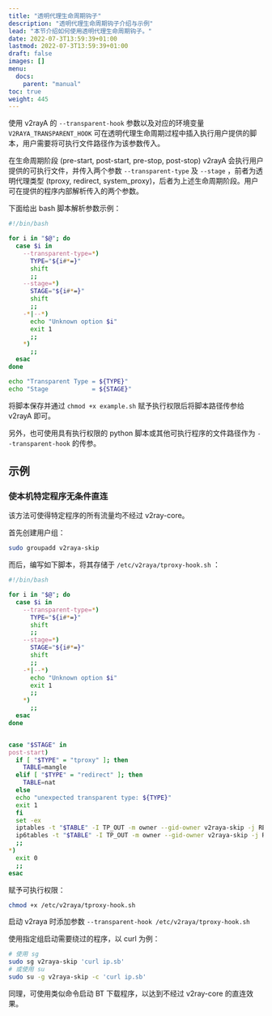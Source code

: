 ```yaml
---
title: "透明代理生命周期钩子"
description: "透明代理生命周期钩子介绍与示例"
lead: "本节介绍如何使用透明代理生命周期钩子。"
date: 2022-07-3T13:59:39+01:00
lastmod: 2022-07-3T13:59:39+01:00
draft: false
images: []
menu:
  docs:
    parent: "manual"
toc: true
weight: 445
---
```


使用 v2rayA 的 `--transparent-hook` 参数以及对应的环境变量 `V2RAYA_TRANSPARENT_HOOK` 可在透明代理生命周期过程中插入执行用户提供的脚本，用户需要将可执行文件路径作为该参数传入。

在生命周期阶段 (pre-start, post-start, pre-stop, post-stop) v2rayA 会执行用户提供的可执行文件，并传入两个参数 `--transparent-type` 及 `--stage` ，前者为透明代理类型 (tproxy, redirect, system_proxy)，后者为上述生命周期阶段。用户可在提供的程序内部解析传入的两个参数。

下面给出 bash 脚本解析参数示例：

```bash
#!/bin/bash

for i in "$@"; do
  case $i in
    --transparent-type=*)
      TYPE="${i#*=}"
      shift
      ;;
    --stage=*)
      STAGE="${i#*=}"
      shift
      ;;
    -*|--*)
      echo "Unknown option $i"
      exit 1
      ;;
    *)
      ;;
  esac
done

echo "Transparent Type = ${TYPE}"
echo "Stage            = ${STAGE}"
```

将脚本保存并通过 `chmod +x example.sh` 赋予执行权限后将脚本路径传参给 v2rayA 即可。

另外，也可使用具有执行权限的 python 脚本或其他可执行程序的文件路径作为 `--transparent-hook` 的传参。

## 示例

### 使本机特定程序无条件直连

该方法可使得特定程序的所有流量均不经过 v2ray-core。

首先创建用户组：

```bash
sudo groupadd v2raya-skip
```

而后，编写如下脚本，将其存储于 `/etc/v2raya/tproxy-hook.sh` ：

```bash
#!/bin/bash

for i in "$@"; do
  case $i in
    --transparent-type=*)
      TYPE="${i#*=}"
      shift
      ;;
    --stage=*)
      STAGE="${i#*=}"
      shift
      ;;
    -*|--*)
      echo "Unknown option $i"
      exit 1
      ;;
    *)
      ;;
  esac
done


case "$STAGE" in
post-start)
  if [ "$TYPE" = "tproxy" ]; then
    TABLE=mangle
  elif [ "$TYPE" = "redirect" ]; then
    TABLE=nat
  else
  echo "unexpected transparent type: ${TYPE}"
  exit 1
  fi
  set -ex
  iptables -t "$TABLE" -I TP_OUT -m owner --gid-owner v2raya-skip -j RETURN
  ip6tables -t "$TABLE" -I TP_OUT -m owner --gid-owner v2raya-skip -j RETURN
  ;;
*)
  exit 0
  ;;
esac
```

赋予可执行权限：

```bash
chmod +x /etc/v2raya/tproxy-hook.sh
```

启动 v2raya 时添加参数 `--transparent-hook /etc/v2raya/tproxy-hook.sh`

使用指定组启动需要绕过的程序，以 curl 为例：

```bash
# 使用 sg
sudo sg v2raya-skip 'curl ip.sb'
# 或使用 su
sudo su -g v2raya-skip -c 'curl ip.sb'
```

同理，可使用类似命令启动 BT 下载程序，以达到不经过 v2ray-core 的直连效果。
